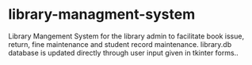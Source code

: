 # library-managment-system
Library Mangement System for the library admin to facilitate book issue, return, fine maintenance and student record maintenance. library.db database is updated directly through user input given in tkinter forms..
